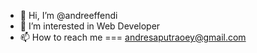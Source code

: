 - 👋 Hi, I’m @andreeffendi
- 👀 I’m interested in Web Developer
- 📫 How to reach me === andresaputraoey@gmail.com

<!---
andreeffendi/andreeffendi is a ✨ special ✨ repository because its `README.md` (this file) appears on your GitHub profile.
You can click the Preview link to take a look at your changes.
--->


